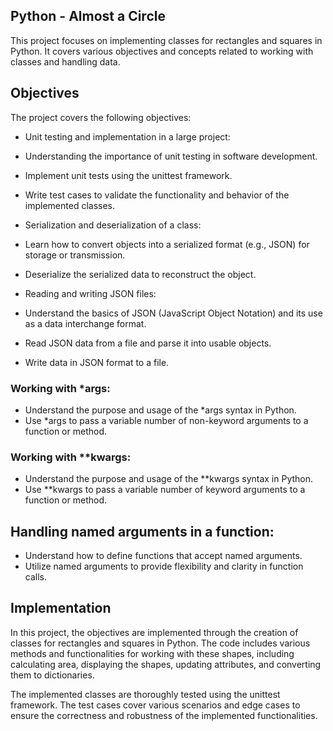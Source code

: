 ## Python - Almost a Circle
This project focuses on implementing classes for rectangles and squares in Python. It covers various objectives and concepts related to working with classes and handling data.

## Objectives
The project covers the following objectives:

- Unit testing and implementation in a large project:

- Understanding the importance of unit testing in software development.
- Implement unit tests using the unittest framework.
- Write test cases to validate the functionality and behavior of the implemented classes.
- Serialization and deserialization of a class:

- Learn how to convert objects into a serialized format (e.g., JSON) for storage or transmission.
- Deserialize the serialized data to reconstruct the object.
- Reading and writing JSON files:

- Understand the basics of JSON (JavaScript Object Notation) and its use as a data interchange format.
- Read JSON data from a file and parse it into usable objects.
- Write data in JSON format to a file.

### Working with *args:

- Understand the purpose and usage of the *args syntax in Python.
- Use *args to pass a variable number of non-keyword arguments to a function or method.

### Working with **kwargs:

- Understand the purpose and usage of the **kwargs syntax in Python.
- Use **kwargs to pass a variable number of keyword arguments to a function or method.
## Handling named arguments in a function:

- Understand how to define functions that accept named arguments.
- Utilize named arguments to provide flexibility and clarity in function calls.
## Implementation
In this project, the objectives are implemented through the creation of classes for rectangles and squares in Python. The code includes various methods and functionalities for working with these shapes, including calculating area, displaying the shapes, updating attributes, and converting them to dictionaries.

The implemented classes are thoroughly tested using the unittest framework. The test cases cover various scenarios and edge cases to ensure the correctness and robustness of the implemented functionalities.

